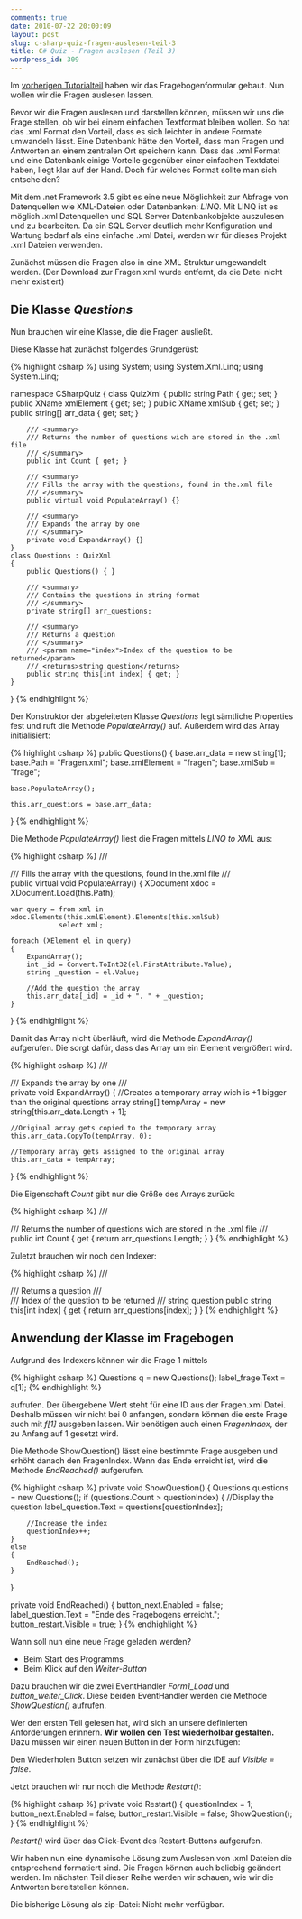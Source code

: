```yaml
---
comments: true
date: 2010-07-22 20:00:09
layout: post
slug: c-sharp-quiz-fragen-auslesen-teil-3
title: C# Quiz - Fragen auslesen (Teil 3)
wordpress_id: 309
---
```


Im [vorherigen Tutorialteil](http://phansch.net/2010/07/22/c-sharp-quiz-vorbereitung-teil-2) haben wir das Fragebogenformular gebaut. Nun wollen wir die Fragen auslesen lassen.

Bevor wir die Fragen auslesen und darstellen können, müssen wir uns die Frage stellen, ob wir bei einem einfachen Textformat bleiben wollen. So hat das .xml Format den Vorteil, dass es sich leichter in andere Formate umwandeln lässt. Eine Datenbank hätte den Vorteil, dass man Fragen und Antworten an einem zentralen Ort speichern kann.
Dass das .xml Format und eine Datenbank einige Vorteile gegenüber einer einfachen Textdatei haben, liegt klar auf der Hand. Doch für welches Format sollte man sich entscheiden?

Mit dem .net Framework 3.5 gibt es eine neue Möglichkeit zur Abfrage von Datenquellen wie XML-Dateien oder Datenbanken: *LINQ*. Mit LINQ ist es möglich .xml Datenquellen und SQL Server Datenbankobjekte auszulesen und zu bearbeiten. Da ein SQL Server deutlich mehr Konfiguration und Wartung bedarf als eine einfache .xml Datei, werden wir für dieses Projekt .xml Dateien verwenden.

Zunächst müssen die Fragen also in eine XML Struktur umgewandelt werden.
(Der Download zur Fragen.xml wurde entfernt, da die Datei nicht mehr existiert)


## Die Klasse _Questions_


Nun brauchen wir eine Klasse, die die Fragen ausließt.

Diese Klasse hat zunächst folgendes Grundgerüst:

{% highlight csharp  %}
using System;
using System.Xml.Linq;
using System.Linq;

namespace CSharpQuiz
{
    class QuizXml
    {
        public string Path { get; set; }
        public XName xmlElement { get; set; }
        public XName xmlSub { get; set; }
        public string[] arr_data { get; set; }

        /// <summary>
        /// Returns the number of questions wich are stored in the .xml file
        /// </summary>
        public int Count { get; }

        /// <summary>
        /// Fills the array with the questions, found in the.xml file
        /// </summary>
        public virtual void PopulateArray() {}

        /// <summary>
        /// Expands the array by one
        /// </summary>
        private void ExpandArray() {}
    }
    class Questions : QuizXml
    {
        public Questions() { }

        /// <summary>
        /// Contains the questions in string format
        /// </summary>
        private string[] arr_questions;

        /// <summary>
        /// Returns a question
        /// </summary>
        /// <param name="index">Index of the question to be returned</param>
        /// <returns>string question</returns>
        public string this[int index] { get; }
    }
}
{% endhighlight %}

Der Konstruktor der abgeleiteten Klasse _Questions_ legt sämtliche Properties fest und ruft die Methode _PopulateArray()_ auf. Außerdem wird das Array initialisiert:

    
{% highlight csharp  %}
public Questions()
{
    base.arr_data = new string[1];
    base.Path = "Fragen.xml";
    base.xmlElement = "fragen";
    base.xmlSub = "frage";

    base.PopulateArray();

    this.arr_questions = base.arr_data;
}
{% endhighlight %}


Die Methode _PopulateArray()_ liest die Fragen mittels *LINQ to XML* aus:

    
{% highlight csharp  %}
/// <summary>
/// Fills the array with the questions, found in the.xml file
/// </summary>
public virtual void PopulateArray()
{
    XDocument xdoc = XDocument.Load(this.Path);

    var query = from xml in xdoc.Elements(this.xmlElement).Elements(this.xmlSub)
                select xml;

    foreach (XElement el in query)
    {
        ExpandArray();
        int _id = Convert.ToInt32(el.FirstAttribute.Value);
        string _question = el.Value;

        //Add the question the array
        this.arr_data[_id] = _id + ". " + _question;
    }
}
{% endhighlight %}


Damit das Array nicht überläuft, wird die Methode _ExpandArray()_ aufgerufen. Die sorgt dafür, dass das Array um ein Element vergrößert wird.

    
{% highlight csharp  %}
/// <summary>
/// Expands the array by one
/// </summary>
private void ExpandArray()
{
    //Creates a temporary array wich is +1 bigger than the original questions array
    string[] tempArray = new string[this.arr_data.Length + 1];

    //Original array gets copied to the temporary array
    this.arr_data.CopyTo(tempArray, 0);

    //Temporary array gets assigned to the original array
    this.arr_data = tempArray;
}
{% endhighlight %}

Die Eigenschaft _Count_ gibt nur die Größe des Arrays zurück:

    
{% highlight csharp  %}
/// <summary>
/// Returns the number of questions wich are stored in the .xml file
/// </summary>
public int Count
{
    get
    {
        return arr_questions.Length;
    }
}
{% endhighlight %}

Zuletzt brauchen wir noch den Indexer:

    
{% highlight csharp  %}
/// <summary>
/// Returns a question
/// </summary>
/// <param name="index">Index of the question to be returned</param>
/// <returns>string question</returns>
public string this[int index]
{
    get
    {
        return arr_questions[index];
    }
}
{% endhighlight %}

## Anwendung der Klasse im Fragebogen


Aufgrund des Indexers können wir die Frage 1 mittels

    
{% highlight csharp  %}
Questions q = new Questions();
label_frage.Text = q[1];
{% endhighlight %}

aufrufen. Der übergebene Wert steht für eine ID aus der Fragen.xml Datei. Deshalb müssen wir nicht bei 0 anfangen, sondern können die erste Frage auch mit _f[1]_ ausgeben lassen. Wir benötigen auch einen _FragenIndex_, der zu Anfang auf 1 gesetzt wird.

Die Methode ShowQuestion() lässt eine bestimmte Frage ausgeben und erhöht danach den FragenIndex. Wenn das Ende erreicht ist, wird die Methode _EndReached()_ aufgerufen.

    
{% highlight csharp  %}
private void ShowQuestion()
{
    Questions questions = new Questions();
    if (questions.Count > questionIndex)
    {
        //Display the question
        label_question.Text = questions[questionIndex];

        //Increase the index
        questionIndex++;
    }
    else
    {
        EndReached();
    }
}

private void EndReached()
{
    button_next.Enabled = false;
    label_question.Text = "Ende des Fragebogens erreicht.";
    button_restart.Visible = true;
}
{% endhighlight %}


Wann soll nun eine neue Frage geladen werden?



	
  * Beim Start des Programms
  * Beim Klick auf den _Weiter-Button_

Dazu brauchen wir die zwei EventHandler _Form1_Load_ und _button_weiter_Click_. Diese beiden EventHandler werden die Methode _ShowQuestion()_ aufrufen.


Wer den ersten Teil gelesen hat, wird sich an unsere definierten Anforderungen erinnern. **Wir wollen den Test wiederholbar gestalten.**
Dazu müssen wir einen neuen Button in der Form hinzufügen:
<!--[![Fragebogen](http://wpimages.phansch.de/2010/06/quiz_form-150x150.jpg)](http://wpimages.phansch.de/2010/06/quiz_form.jpg)-->

Den Wiederholen Button setzen wir zunächst über die IDE auf _Visible = false_.

Jetzt brauchen wir nur noch die Methode _Restart()_:

    
{% highlight csharp  %}
private void Restart()
{
    questionIndex = 1;
    button_next.Enabled = false;
    button_restart.Visible = false;
    ShowQuestion();
}
{% endhighlight %}


_Restart()_ wird über das Click-Event des Restart-Buttons aufgerufen.

Wir haben nun eine dynamische Lösung zum Auslesen von .xml Dateien die entsprechend formatiert sind. Die Fragen können auch beliebig geändert werden. Im nächsten Teil dieser Reihe werden wir schauen, wie wir die Antworten bereitstellen können.

Die bisherige Lösung als zip-Datei: Nicht mehr verfügbar.
